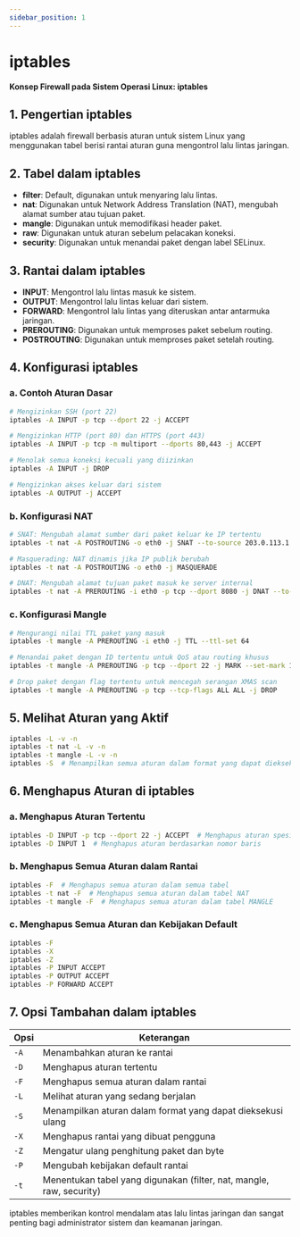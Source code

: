 ```yaml
---
sidebar_position: 1
---
```


# iptables

**Konsep Firewall pada Sistem Operasi Linux: iptables**

## 1. Pengertian iptables
iptables adalah firewall berbasis aturan untuk sistem Linux yang menggunakan tabel berisi rantai aturan guna mengontrol lalu lintas jaringan.

## 2. Tabel dalam iptables
- **filter**: Default, digunakan untuk menyaring lalu lintas.
- **nat**: Digunakan untuk Network Address Translation (NAT), mengubah alamat sumber atau tujuan paket.
- **mangle**: Digunakan untuk memodifikasi header paket.
- **raw**: Digunakan untuk aturan sebelum pelacakan koneksi.
- **security**: Digunakan untuk menandai paket dengan label SELinux.

## 3. Rantai dalam iptables
- **INPUT**: Mengontrol lalu lintas masuk ke sistem.
- **OUTPUT**: Mengontrol lalu lintas keluar dari sistem.
- **FORWARD**: Mengontrol lalu lintas yang diteruskan antar antarmuka jaringan.
- **PREROUTING**: Digunakan untuk memproses paket sebelum routing.
- **POSTROUTING**: Digunakan untuk memproses paket setelah routing.

## 4. Konfigurasi iptables

### a. Contoh Aturan Dasar
```bash
# Mengizinkan SSH (port 22)
iptables -A INPUT -p tcp --dport 22 -j ACCEPT

# Mengizinkan HTTP (port 80) dan HTTPS (port 443)
iptables -A INPUT -p tcp -m multiport --dports 80,443 -j ACCEPT

# Menolak semua koneksi kecuali yang diizinkan
iptables -A INPUT -j DROP

# Mengizinkan akses keluar dari sistem
iptables -A OUTPUT -j ACCEPT
```

### b. Konfigurasi NAT
```bash
# SNAT: Mengubah alamat sumber dari paket keluar ke IP tertentu
iptables -t nat -A POSTROUTING -o eth0 -j SNAT --to-source 203.0.113.1

# Masquerading: NAT dinamis jika IP publik berubah
iptables -t nat -A POSTROUTING -o eth0 -j MASQUERADE

# DNAT: Mengubah alamat tujuan paket masuk ke server internal
iptables -t nat -A PREROUTING -i eth0 -p tcp --dport 8080 -j DNAT --to-destination 192.168.1.10:80
```

### c. Konfigurasi Mangle
```bash
# Mengurangi nilai TTL paket yang masuk
iptables -t mangle -A PREROUTING -i eth0 -j TTL --ttl-set 64

# Menandai paket dengan ID tertentu untuk QoS atau routing khusus
iptables -t mangle -A PREROUTING -p tcp --dport 22 -j MARK --set-mark 1

# Drop paket dengan flag tertentu untuk mencegah serangan XMAS scan
iptables -t mangle -A PREROUTING -p tcp --tcp-flags ALL ALL -j DROP
```

## 5. Melihat Aturan yang Aktif
```bash
iptables -L -v -n
iptables -t nat -L -v -n
iptables -t mangle -L -v -n
iptables -S  # Menampilkan semua aturan dalam format yang dapat dieksekusi ulang
```

## 6. Menghapus Aturan di iptables

### a. Menghapus Aturan Tertentu
```bash
iptables -D INPUT -p tcp --dport 22 -j ACCEPT  # Menghapus aturan spesifik
iptables -D INPUT 1  # Menghapus aturan berdasarkan nomor baris
```

### b. Menghapus Semua Aturan dalam Rantai
```bash
iptables -F  # Menghapus semua aturan dalam semua tabel
iptables -t nat -F  # Menghapus semua aturan dalam tabel NAT
iptables -t mangle -F  # Menghapus semua aturan dalam tabel MANGLE
```

### c. Menghapus Semua Aturan dan Kebijakan Default
```bash
iptables -F
iptables -X
iptables -Z
iptables -P INPUT ACCEPT
iptables -P OUTPUT ACCEPT
iptables -P FORWARD ACCEPT
```

## 7. Opsi Tambahan dalam iptables

| Opsi | Keterangan |
|------|------------|
| `-A` | Menambahkan aturan ke rantai |
| `-D` | Menghapus aturan tertentu |
| `-F` | Menghapus semua aturan dalam rantai |
| `-L` | Melihat aturan yang sedang berjalan |
| `-S` | Menampilkan aturan dalam format yang dapat dieksekusi ulang |
| `-X` | Menghapus rantai yang dibuat pengguna |
| `-Z` | Mengatur ulang penghitung paket dan byte |
| `-P` | Mengubah kebijakan default rantai |
| `-t` | Menentukan tabel yang digunakan (filter, nat, mangle, raw, security) |

iptables memberikan kontrol mendalam atas lalu lintas jaringan dan sangat penting bagi administrator sistem dan keamanan jaringan.